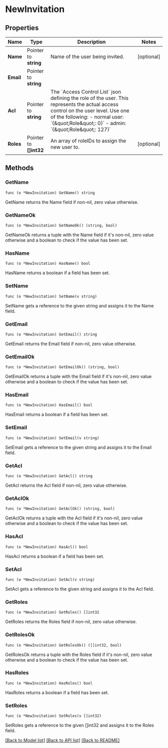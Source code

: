 # NewInvitation

## Properties

Name | Type | Description | Notes
------------ | ------------- | ------------- | -------------
**Name** | Pointer to **string** | Name of the user being invited. | [optional] 
**Email** | Pointer to **string** |  | 
**Acl** | Pointer to **string** | The &#x60;Access Control List&#x60; json defining the role of the user. This represents the actual access control on the user level. Use one of the following: - normal user: &#x60;{\&quot;Role\&quot;: 0}&#x60; - admin: &#x60;{\&quot;Role\&quot;: 127}&#x60;  | 
**Roles** | Pointer to **[]int32** | An array of roleIDs to assign the new user to. | [optional] 

## Methods

### GetName

`func (o *NewInvitation) GetName() string`

GetName returns the Name field if non-nil, zero value otherwise.

### GetNameOk

`func (o *NewInvitation) GetNameOk() (string, bool)`

GetNameOk returns a tuple with the Name field if it's non-nil, zero value otherwise
and a boolean to check if the value has been set.

### HasName

`func (o *NewInvitation) HasName() bool`

HasName returns a boolean if a field has been set.

### SetName

`func (o *NewInvitation) SetName(v string)`

SetName gets a reference to the given string and assigns it to the Name field.

### GetEmail

`func (o *NewInvitation) GetEmail() string`

GetEmail returns the Email field if non-nil, zero value otherwise.

### GetEmailOk

`func (o *NewInvitation) GetEmailOk() (string, bool)`

GetEmailOk returns a tuple with the Email field if it's non-nil, zero value otherwise
and a boolean to check if the value has been set.

### HasEmail

`func (o *NewInvitation) HasEmail() bool`

HasEmail returns a boolean if a field has been set.

### SetEmail

`func (o *NewInvitation) SetEmail(v string)`

SetEmail gets a reference to the given string and assigns it to the Email field.

### GetAcl

`func (o *NewInvitation) GetAcl() string`

GetAcl returns the Acl field if non-nil, zero value otherwise.

### GetAclOk

`func (o *NewInvitation) GetAclOk() (string, bool)`

GetAclOk returns a tuple with the Acl field if it's non-nil, zero value otherwise
and a boolean to check if the value has been set.

### HasAcl

`func (o *NewInvitation) HasAcl() bool`

HasAcl returns a boolean if a field has been set.

### SetAcl

`func (o *NewInvitation) SetAcl(v string)`

SetAcl gets a reference to the given string and assigns it to the Acl field.

### GetRoles

`func (o *NewInvitation) GetRoles() []int32`

GetRoles returns the Roles field if non-nil, zero value otherwise.

### GetRolesOk

`func (o *NewInvitation) GetRolesOk() ([]int32, bool)`

GetRolesOk returns a tuple with the Roles field if it's non-nil, zero value otherwise
and a boolean to check if the value has been set.

### HasRoles

`func (o *NewInvitation) HasRoles() bool`

HasRoles returns a boolean if a field has been set.

### SetRoles

`func (o *NewInvitation) SetRoles(v []int32)`

SetRoles gets a reference to the given []int32 and assigns it to the Roles field.


[[Back to Model list]](../README.md#documentation-for-models) [[Back to API list]](../README.md#documentation-for-api-endpoints) [[Back to README]](../README.md)


